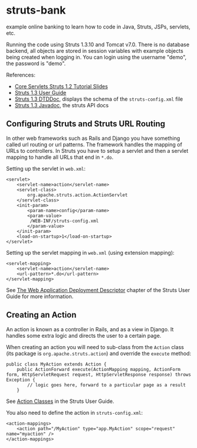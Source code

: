 # struts-bank

example online banking to learn how to code in Java, Struts, JSPs, servlets, etc.

Running the code using Struts 1.3.10 and Tomcat v7.0. There is no database backend, all objects are stored in session variables with example objects being created when logging in. You can login using the username "demo", the password is "demo".

References:

* [Core Servlets Struts 1.2 Tutorial Slides](http://courses.coreservlets.com/Course-Materials/struts.html)
* [Struts 1.3 User Guide](http://struts.apache.org/release/1.3.x/userGuide/index.html)
* [Struts 1.3 DTDDoc](http://struts.apache.org/release/1.3.x/struts-core/dtddoc/index.html), displays the schema of the `struts-config.xml` file
* [Struts 1.3 Javadoc](http://struts.apache.org/release/1.3.x/apidocs/index.html), the struts API docs

## Configuring Struts and Struts URL Routing

In other web frameworks such as Rails and Django you have something called url routing or url patterns. The framework handles the mapping of URLs to controllers. In Struts you have to setup a servlet and then a servlet mapping to handle all URLs that end in `*.do`.

Setting up the servlet in `web.xml`:

    <servlet>
        <servlet-name>action</servlet-name>
        <servlet-class>
            org.apache.struts.action.ActionServlet
        </servlet-class>
        <init-param>
            <param-name>config</param-name>
            <param-value>
             /WEB-INF/struts-config.xml
            </param-value>
        </init-param>
        <load-on-startup>1</load-on-startup>
    </servlet>

Setting up the servlet mapping in `web.xml` (using extension mapping):

    <servlet-mapping>
        <servlet-name>action</servlet-name>
        <url-pattern>*.do</url-pattern>
    </servlet-mapping>

See [The Web Application Deployment Descriptor](http://struts.apache.org/release/1.3.x/userGuide/configuration.html#dd_config) chapter of the Struts User Guide for more information.

## Creating an Action

An action is known as a controller in Rails, and as a view in Django. It handles some extra logic and directs the user to a certain page.

When creating an action you will need to sub-class from the `Action` class (its package is `org.apache.struts.action`) and override the `execute` method:


    public class MyAction extends Action {
        public ActionForward execute(ActionMapping mapping, ActionForm form, HttpServletRequest request, HttpServletResponse response) throws Exception {
            // logic goes here, forward to a particular page as a result
        }

See [Action Classes](http://struts.apache.org/release/1.3.x/userGuide/building_controller.html#action_classes) in the Struts User Guide.

You also need to define the action in `struts-config.xml`:

    <action-mappings>
        <action path="/MyAction" type="app.MyAction" scope="request" name="myaction" />
    </action-mappings>
